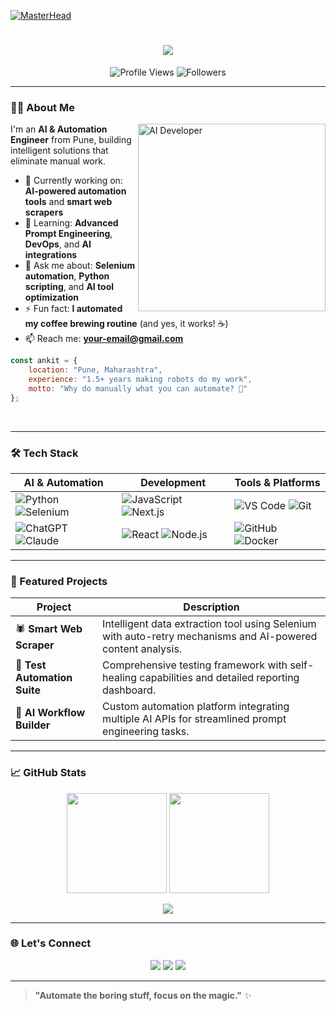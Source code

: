 [![MasterHead](https://user-images.githubusercontent.com/10498744/210012254-234538ff-d198-48aa-8964-37e6fd45d227.gif)](https://github.com/AnkittSahall)

<h1 align="center">
  <img src="https://readme-typing-svg.herokuapp.com/?font=Righteous&size=35&center=true&vCenter=true&width=500&height=70&duration=4000&lines=Hi+There!+👋;I'm+Ankit+Sahal!;AI+%26+Automation+Engineer+🤖;Prompt+Engineering+Expert+🧠;" />
</h1>

<p align="center">
  <img src="https://komarev.com/ghpvc/?username=AnkittSahall&style=flat-square&color=blue" alt="Profile Views" />
  <img src="https://img.shields.io/github/followers/AnkittSahall?label=Follow&style=flat-square" alt="Followers" />
</p>

---

### 🧑‍💻 About Me

<img align="right" alt="AI Developer" width="300" src="https://user-images.githubusercontent.com/74038190/212749447-bfb7e725-6987-49d9-ae85-2015e3e7cc41.gif">

I'm an **AI & Automation Engineer** from Pune, building intelligent solutions that eliminate manual work.

- 🔭 Currently working on: **AI-powered automation tools** and **smart web scrapers**
- 🌱 Learning: **Advanced Prompt Engineering**, **DevOps**, and **AI integrations**
- 🤖 Ask me about: **Selenium automation**, **Python scripting**, and **AI tool optimization**
- ⚡ Fun fact: **I automated my coffee brewing routine** (and yes, it works! ☕)
- 📫 Reach me: **your-email@gmail.com**

```javascript
const ankit = {
    location: "Pune, Maharashtra",
    experience: "1.5+ years making robots do my work",
    motto: "Why do manually what you can automate? 🤖"
};
```

<br clear="both"/>

---

### 🛠️ Tech Stack

| **AI & Automation** | **Development** | **Tools & Platforms** |
|-------------------|-----------------|---------------------|
| ![Python](https://img.shields.io/badge/-Python-black?style=flat&logo=python) ![Selenium](https://img.shields.io/badge/-Selenium-black?style=flat&logo=selenium) | ![JavaScript](https://img.shields.io/badge/-JavaScript-black?style=flat&logo=javascript) ![Next.js](https://img.shields.io/badge/-Next.js-black?style=flat&logo=next.js) | ![VS Code](https://img.shields.io/badge/-VS%20Code-black?style=flat&logo=visual-studio-code) ![Git](https://img.shields.io/badge/-Git-black?style=flat&logo=git) |
| ![ChatGPT](https://img.shields.io/badge/-ChatGPT-black?style=flat&logo=openai) ![Claude](https://img.shields.io/badge/-Claude-black?style=flat&logo=anthropic) | ![React](https://img.shields.io/badge/-React-black?style=flat&logo=react) ![Node.js](https://img.shields.io/badge/-Node.js-black?style=flat&logo=node.js) | ![GitHub](https://img.shields.io/badge/-GitHub-black?style=flat&logo=github) ![Docker](https://img.shields.io/badge/-Docker-black?style=flat&logo=docker) |

---

### 🚀 Featured Projects

| Project | Description |
|---------|-------------|
| 🕷️ **Smart Web Scraper** | Intelligent data extraction tool using Selenium with auto-retry mechanisms and AI-powered content analysis. |
| 🧪 **Test Automation Suite** | Comprehensive testing framework with self-healing capabilities and detailed reporting dashboard. |
| 🤖 **AI Workflow Builder** | Custom automation platform integrating multiple AI APIs for streamlined prompt engineering tasks. |

---

### 📈 GitHub Stats

<p align="center">
  <img src="https://github-readme-stats.vercel.app/api?username=AnkittSahall&show_icons=true&theme=synthwave&hide_border=true" height="160" />
  <img src="https://github-readme-stats.vercel.app/api/top-langs/?username=AnkittSahall&layout=compact&theme=synthwave&hide_border=true" height="160"/>
</p>

<p align="center">
  <img src="https://github-readme-streak-stats.herokuapp.com/?user=AnkittSahall&theme=neon-dark&hide_border=true" />
</p>

---

### 🌐 Let's Connect

<p align="center">
  <a href="mailto:your-email@gmail.com"><img src="https://img.shields.io/badge/Gmail-D14836?style=for-the-badge&logo=gmail&logoColor=white"></a>
  <a href="https://linkedin.com/in/your-linkedin"><img src="https://img.shields.io/badge/LinkedIn-blue?style=for-the-badge&logo=linkedin&logoColor=white"></a>
  <a href="https://twitter.com/your-twitter"><img src="https://img.shields.io/badge/Twitter-%231DA1F2.svg?style=for-the-badge&logo=twitter&logoColor=white"></a>
</p>

---

> **"Automate the boring stuff, focus on the magic."** ✨
